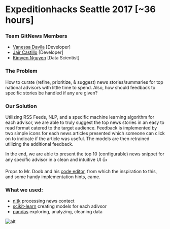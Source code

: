 # Expeditionhacks Seattle 2017 [~36 hours]

### Team GitNews Members

 * [Vanessa Davila](https://github.com/vadavila) [Developer] 
 * [Jair Castillo](https://github.com/jcastillohand) [Developer] 
 * [Kimyen Nguyen](https://github.com/kimyenn) [Data Scientist] 


### The Problem
How to curate (refine, prioritize, & suggest) news stories/summaries for top national advisors with little time to spend. Also, how should feedback to specific stories be handled if any are given? 

### Our Solution

Utilizing RSS Feeds, NLP, and a specific machine learning algorithm for each advisor, we are able to truly suggest the top news stories in an easy to read format catered to the target audience. Feedback is implemented by two simple icons for each news articles presented which someone can click on to indicate if the article was useful. The models are then retrained utilizing the additional feedback.

In the end, we are able to present the top 10 (configurable) news snippet for any specific advisor in a clean and intuitive UI :+1:


Props to Mr. Doob and his [code editor](http://mrdoob.com/projects/code-editor/), from which
the inspiration to this, and some handy implementation hints, came.

### What we used:

 * [nltk](http://www.nltk.org/) processing news contect
 * [scikit-learn](http://scikit-learn.org/) creating models for each adivsor
 * [pandas](http://pandas.pydata.org/) exploring, analyzing, cleaning data

![alt](http://i2.kym-cdn.com/photos/images/facebook/000/011/296/success_baby.jpg)


